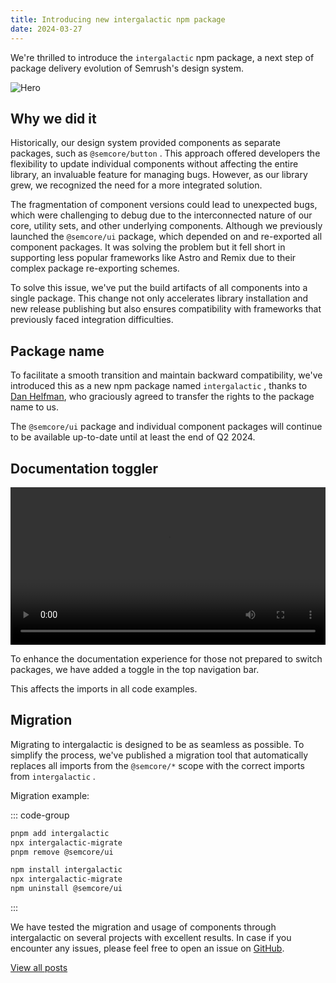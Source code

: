 ```yaml
---
title: Introducing new intergalactic npm package
date: 2024-03-27
---
```


We're thrilled to introduce the `intergalactic` npm package, a next step of package delivery evolution of Semrush's design system.

<img alt="Hero" :src="'/intergalactic/blog/new-npm-package/hero.png'" />

## Why we did it

Historically, our design system provided components as separate packages, such as `@semcore/button` . This approach offered developers the flexibility to update individual components without affecting the entire library, an invaluable feature for managing bugs. However, as our library grew, we recognized the need for a more integrated solution.

The fragmentation of component versions could lead to unexpected bugs, which were challenging to debug due to the interconnected nature of our core, utility sets, and other underlying components. Although we previously launched the `@semcore/ui` package, which depended on and re-exported all component packages. It was solving the problem but it fell short in supporting less popular frameworks like Astro and Remix due to their complex package re-exporting schemes.

To solve this issue, we've put the build artifacts of all components into a single package. This change not only accelerates library installation and new release publishing but also ensures compatibility with frameworks that previously faced integration difficulties.

## Package name

To facilitate a smooth transition and maintain backward compatibility, we've introduced this as a new npm package named `intergalactic` , thanks to [Dan Helfman](https://github.com/witten), who graciously agreed to transfer the rights to the package name to us.

The `@semcore/ui` package and individual component packages will continue to be available up-to-date until at least the end of Q2 2024.

## Documentation toggler

<video controls autoplay loop width="100%">
  <source src="./toggler.mp4" type="video/mp4">
</video>

To enhance the documentation experience for those not prepared to switch packages, we have added a toggle in the top navigation bar.

This affects the imports in all code examples.

## Migration

Migrating to intergalactic is designed to be as seamless as possible. To simplify the process, we've published a migration tool that automatically replaces all imports from the `@semcore/*` scope with the correct imports from `intergalactic` .

Migration example:

::: code-group

```sh [pnpm]
pnpm add intergalactic
npx intergalactic-migrate
pnpm remove @semcore/ui

```

```sh [npm]
npm install intergalactic
npx intergalactic-migrate
npm uninstall @semcore/ui
```

:::

We have tested the migration and usage of components through intergalactic on several projects with excellent results. In case if you encounter any issues, please feel free to open an issue on [GitHub](https://github.com/semrush/intergalactic/issues/new/choose).

[View all posts](/blog/)
